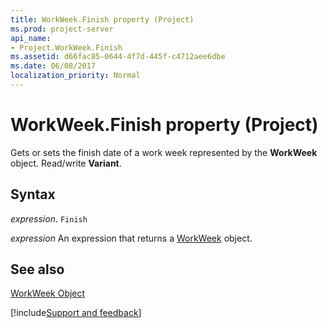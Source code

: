 ```yaml
---
title: WorkWeek.Finish property (Project)
ms.prod: project-server
api_name:
- Project.WorkWeek.Finish
ms.assetid: d66fac85-0644-4f7d-445f-c4712aee6dbe
ms.date: 06/08/2017
localization_priority: Normal
---
```



# WorkWeek.Finish property (Project)

Gets or sets the finish date of a work week represented by the **WorkWeek** object. Read/write **Variant**.


## Syntax

_expression_. `Finish`

 _expression_ An expression that returns a [WorkWeek](./Project.WorkWeek.md) object.


## See also


[WorkWeek Object](Project.WorkWeek.md)

[!include[Support and feedback](~/includes/feedback-boilerplate.md)]
